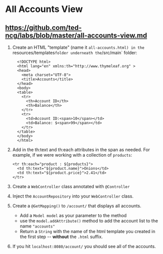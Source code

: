 # All Accounts View

## https://github.com/ted-ncg/labs/blob/master/all-accounts-view.md

1. Create an HTML "template" (name it `all-accounts.html) in the `resources/templates` folder underneath the `/src/main` folder:

    ```
      <!DOCTYPE html>
      <html lang="en" xmlns:th="http://www.thymeleaf.org" >
      <head>
        <meta charset="UTF-8">
        <title>Accounts</title>
      </head>
      <body>
      <table>
        <tr>
          <th>Account ID</th>
          <th>Balance</th>
        </tr>
        <tr>
          <td>Account ID:<span>10</span></td>
          <td>Balance: $<span>99</span></td>
        </tr>
      </table>
      </body>
      </html>
    ```

1. Add in the th:text and th:each attributes in the span as needed. For example, if we were working with a collection of `products`:

       <tr th:each="product : ${products}">
         <td th:text="${product.name}">Onions</td>
         <td th:text="${product.price}">2.41</td>
       </tr>
    
1. Create a `WebController` class annotated with `@Controller`

1. Inject the `AccountRepository` into your `WebController` class.

1. Create a `@GetMapping()` to `/account/` that displays all accounts.

    * Add a `Model model` as your parameter to the method
    * use the `model.addAttribute()` method to add the account list to the name `"accounts"`
    * Return a `String` with the name of the html template you created in the first step -- **without** the `.html` suffix.

1. If you hit `localhost:8080/account/` you should see all of the accounts.
